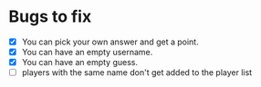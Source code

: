 # Bugs to fix

- [x] You can pick your own answer and get a point.
- [x] You can have an empty username.
- [x] You can have an empty guess.
- [ ] players with the same name don't get added to the player list

